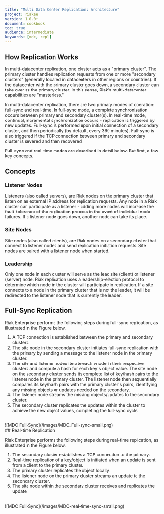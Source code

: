 ```yaml
---
title: "Multi Data Center Replication: Architecture"
project: riakee
version: 1.0.0+
document: cookbook
toc: true
audience: intermediate
keywords: [mdc, repl]
---
```


## How Replication Works

In multi-datacenter replication, one cluster acts as a "primary cluster". The primary cluster handles replication requests from one or more "secondary clusters" (generally located in datacenters in other regions or countries). If the datacenter with the primary cluster goes down, a secondary cluster can take over as the primary cluster. In this sense, Riak's multi-datacenter capabilities are "masterless." 

In multi-datacenter replication, there are two primary modes of operation: full-sync and real-time. In full-sync mode, a complete synchronization occurs between primary and secondary cluster(s). In real-time mode, continual, incremental synchronization occurs - replication is triggered by new updates. Full-sync is performed upon initial connection of a secondary cluster, and then periodically (by default, every 360 minutes). Full-sync is also triggered if the TCP connection between primary and secondary cluster is severed and then recovered.

Full-sync and real-time modes are described in detail below. But first, a few key concepts.

## Concepts

### Listener Nodes
Listeners (also called servers), are Riak nodes on the primary cluster that listen on an external IP address for replication requests. Any node in a Riak cluster can participate as a listener - adding more nodes will increase the fault-tolerance of the replication process in the event of individual node failures. If a listener node goes down, another node can take its place. 

### Site Nodes
Site nodes (also called clients), are Riak nodes on a secondary cluster that connect to listener nodes and send replication initiation requests. Site nodes are paired with a listener node when started.

### Leadership
Only one node in each cluster will serve as the lead site (client) or listener (server) node. Riak replication uses a leadership-election protocol to determine which node in the cluster will participate in replication. If a site connects to a node in the primary cluster that is not the leader, it will be redirected to the listener node that is currently the leader.


## Full-Sync Replication

Riak Enterprise performs the following steps during full-sync replication, as illustrated in the Figure below.

1. A TCP connection is established between the primary and secondary clusters.
2. The site node in the secondary cluster initiates full-sync replication with the primary by sending a message to the listener node in the primary cluster. 
3. The site and listener nodes iterate each vnode in their respective clusters and compute a hash for each key's object value. The site node on the secondary cluster sends its complete list of key/hash pairs to the listener node in the primary cluster. The listener node then sequentially compares its key/hash pairs with the primary cluster's pairs, identifying any missing objects or updates needed on the secondary.
4. The listener node streams the missing objects/updates to the secondary cluster.
5. The secondary cluster replicates the updates within the cluster to achieve the new object values, completing the full-sync cycle.

<br>
![MDC Full-Sync](/images/MDC_Full-sync-small.png)
<br>
## Real-time Replication

Riak Enterprise performs the following steps during real-time replication, as illustrated in the Figure below.

1. The secondary cluster establishes a TCP connection to the primary.
2. Real-time replication of a key/object is initiated when an update is sent from a client to the primary cluster.
3. The primary cluster replicates the object locally.
4. The listener node on the primary cluster streams an update to the secondary cluster.
5. The site node within the secondary cluster receives and replicates the update.


<br>
![MDC Full-Sync](/images/MDC-real-time-sync-small.png)
<br>